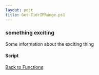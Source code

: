 ```yaml
---
layout: post
title: Get-CidrIPRange.ps1
---
```


### something exciting

Some information about the exciting thing

#### Script

<script src="https://gist-it.appspot.com/github.com/BanterBoy/scripts-blog/blob/master/PowerShell/functions/ip/Get-CidrIPRange.ps1"></script>

<a href="/menu/_pages/functions.html">Back to Functions</a>
